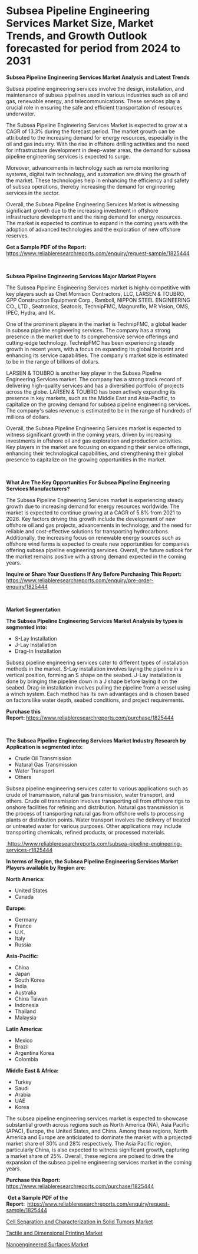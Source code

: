 <p><h1>Subsea Pipeline Engineering Services Market Size, Market Trends, and Growth Outlook forecasted for period from 2024 to 2031</h1></p><p><strong>Subsea Pipeline Engineering Services Market Analysis and Latest Trends</strong></p>
<p><p>Subsea pipeline engineering services involve the design, installation, and maintenance of subsea pipelines used in various industries such as oil and gas, renewable energy, and telecommunications. These services play a crucial role in ensuring the safe and efficient transportation of resources underwater.</p><p>The Subsea Pipeline Engineering Services Market is expected to grow at a CAGR of 13.3% during the forecast period. The market growth can be attributed to the increasing demand for energy resources, especially in the oil and gas industry. With the rise in offshore drilling activities and the need for infrastructure development in deep-water areas, the demand for subsea pipeline engineering services is expected to surge.</p><p>Moreover, advancements in technology such as remote monitoring systems, digital twin technology, and automation are driving the growth of the market. These technologies help in enhancing the efficiency and safety of subsea operations, thereby increasing the demand for engineering services in the sector.</p><p>Overall, the Subsea Pipeline Engineering Services Market is witnessing significant growth due to the increasing investment in offshore infrastructure development and the rising demand for energy resources. The market is expected to continue to expand in the coming years with the adoption of advanced technologies and the exploration of new offshore reserves.</p></p>
<p><strong>Get a Sample PDF of the Report:&nbsp;</strong> <a href="https://www.reliableresearchreports.com/enquiry/request-sample/1825444">https://www.reliableresearchreports.com/enquiry/request-sample/1825444</a></p>
<p>&nbsp;</p>
<p><strong>Subsea Pipeline Engineering Services Major Market Players</strong></p>
<p><p>The Subsea Pipeline Engineering Services market is highly competitive with key players such as Chet Morrison Contractors, LLC, LARSEN & TOUBRO, GPP Construction Equipment Corp., Ramboll, NIPPON STEEL ENGINEERING CO., LTD., Seatronics, Seatools, TechnipFMC, Magnumflo, MR Vision, OMS, IPEC, Hydra, and IK.</p><p>One of the prominent players in the market is TechnipFMC, a global leader in subsea pipeline engineering services. The company has a strong presence in the market due to its comprehensive service offerings and cutting-edge technology. TechnipFMC has been experiencing steady growth in recent years, with a focus on expanding its global footprint and enhancing its service capabilities. The company's market size is estimated to be in the range of billions of dollars.</p><p>LARSEN & TOUBRO is another key player in the Subsea Pipeline Engineering Services market. The company has a strong track record of delivering high-quality services and has a diversified portfolio of projects across the globe. LARSEN & TOUBRO has been actively expanding its presence in key markets, such as the Middle East and Asia-Pacific, to capitalize on the growing demand for subsea pipeline engineering services. The company's sales revenue is estimated to be in the range of hundreds of millions of dollars.</p><p>Overall, the Subsea Pipeline Engineering Services market is expected to witness significant growth in the coming years, driven by increasing investments in offshore oil and gas exploration and production activities. Key players in the market are focusing on expanding their service offerings, enhancing their technological capabilities, and strengthening their global presence to capitalize on the growing opportunities in the market.</p></p>
<p>&nbsp;</p>
<p><strong>What Are The Key Opportunities For Subsea Pipeline Engineering Services Manufacturers?</strong></p>
<p><p>The Subsea Pipeline Engineering Services market is experiencing steady growth due to increasing demand for energy resources worldwide. The market is expected to continue growing at a CAGR of 5.8% from 2021 to 2026. Key factors driving this growth include the development of new offshore oil and gas projects, advancements in technology, and the need for reliable and cost-effective solutions for transporting hydrocarbons. Additionally, the increasing focus on renewable energy sources such as offshore wind farms is expected to create new opportunities for companies offering subsea pipeline engineering services. Overall, the future outlook for the market remains positive with a strong demand expected in the coming years.</p></p>
<p><strong>Inquire or Share Your Questions If Any Before Purchasing This Report:</strong> <a href="https://www.reliableresearchreports.com/enquiry/pre-order-enquiry/1825444">https://www.reliableresearchreports.com/enquiry/pre-order-enquiry/1825444</a></p>
<p>&nbsp;</p>
<p><strong>Market Segmentation</strong></p>
<p><strong>The Subsea Pipeline Engineering Services Market Analysis by types is segmented into:</strong></p>
<p><ul><li>S-Lay Installation</li><li>J-Lay Installation</li><li>Drag-In Installation</li></ul></p>
<p><p>Subsea pipeline engineering services cater to different types of installation methods in the market. S-Lay installation involves laying the pipeline in a vertical position, forming an S shape on the seabed. J-Lay installation is done by bringing the pipeline down in a J shape before laying it on the seabed. Drag-in installation involves pulling the pipeline from a vessel using a winch system. Each method has its own advantages and is chosen based on factors like water depth, seabed conditions, and project requirements.</p></p>
<p><strong>Purchase this Report:&nbsp;</strong><a href="https://www.reliableresearchreports.com/purchase/1825444">https://www.reliableresearchreports.com/purchase/1825444</a></p>
<p>&nbsp;</p>
<p><strong>The Subsea Pipeline Engineering Services Market Industry Research by Application is segmented into:</strong></p>
<p><ul><li>Crude Oil Transmission</li><li>Natural Gas Transmission</li><li>Water Transport</li><li>Others</li></ul></p>
<p><p>Subsea pipeline engineering services cater to various applications such as crude oil transmission, natural gas transmission, water transport, and others. Crude oil transmission involves transporting oil from offshore rigs to onshore facilities for refining and distribution. Natural gas transmission is the process of transporting natural gas from offshore wells to processing plants or distribution points. Water transport involves the delivery of treated or untreated water for various purposes. Other applications may include transporting chemicals, refined products, or processed materials.</p></p>
<p><a href="https://www.reliableresearchreports.com/subsea-pipeline-engineering-services-r1825444">&nbsp;https://www.reliableresearchreports.com/subsea-pipeline-engineering-services-r1825444</a></p>
<p><strong>In terms of Region, the Subsea Pipeline Engineering Services Market Players available by Region are:</strong></p>
<p>
    <p> <strong> North America: </strong>
        <ul>
            <li>United States</li>
            <li>Canada</li>
        </ul>
        </p> 
    <p> <strong> Europe: </strong>
        <ul>
            <li>Germany</li>
            <li>France</li>
            <li>U.K.</li>
            <li>Italy</li>
            <li>Russia</li>
        </ul>
        </p> 
    <p> <strong> Asia-Pacific: </strong>
        <ul>
            <li>China</li>
            <li>Japan</li>
            <li>South Korea</li>
            <li>India</li>
            <li>Australia</li>
            <li>China Taiwan</li>
            <li>Indonesia</li>
            <li>Thailand</li>
            <li>Malaysia</li>
        </ul>
        </p> 
    <p> <strong> Latin America: </strong>
        <ul>
            <li>Mexico</li>
            <li>Brazil</li>
            <li>Argentina Korea</li>
            <li>Colombia</li>
        </ul>
        </p> 
    <p> <strong> Middle East & Africa: </strong>
        <ul>
            <li>Turkey</li>
            <li>Saudi</li>
            <li>Arabia</li>
            <li>UAE</li>
            <li>Korea</li>
        </ul>
    </p>
    </p>
<p><p>The subsea pipeline engineering services market is expected to showcase substantial growth across regions such as North America (NA), Asia Pacific (APAC), Europe, the United States, and China. Among these regions, North America and Europe are anticipated to dominate the market with a projected market share of 30% and 28% respectively. The Asia Pacific region, particularly China, is also expected to witness significant growth, capturing a market share of 25%. Overall, these regions are poised to drive the expansion of the subsea pipeline engineering services market in the coming years.</p></p>
<p><strong>Purchase this Report: </strong><a href="https://www.reliableresearchreports.com/purchase/1825444">https://www.reliableresearchreports.com/purchase/1825444</a></p>
<p>&nbsp;<strong>Get a Sample PDF of the Report:&nbsp;&nbsp;</strong><a href="https://www.reliableresearchreports.com/enquiry/request-sample/1825444">https://www.reliableresearchreports.com/enquiry/request-sample/1825444</a></p>
<p><strong></strong></p>
<p><p><a href="https://github.com/peachesmcdowel1/Market-Research-Report-List-3/blob/main/cell-separation-and-characterization-in-solid-tumors-market.md">Cell Separation and Characterization in Solid Tumors Market</a></p><p><a href="https://github.com/redneck06/Market-Research-Report-List-4/blob/main/tactile-and-dimensional-printing-market.md">Tactile and Dimensional Printing Market</a></p><p><a href="https://github.com/nicoletavirag/Market-Research-Report-List-4/blob/main/nanoengineered-surfaces-market.md">Nanoengineered Surfaces Market</a></p></p>